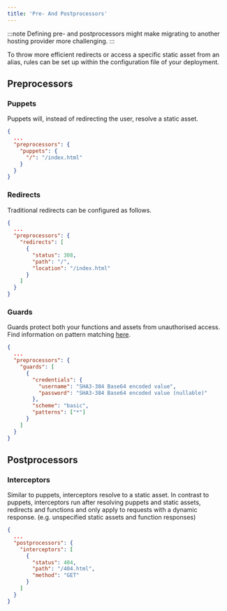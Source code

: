 ```yaml
---
title: 'Pre- And Postprocessors'
---
```


:::note
Defining pre- and postprocessors might make migrating to another hosting provider more challenging.
:::

To throw more efficient redirects or access a specific static asset from an alias, rules can be set up
within the configuration file of your deployment.

## Preprocessors

### Puppets

Puppets will, instead of redirecting the user, resolve a static asset.

```json
{
  ...
  "preprocessors": {
    "puppets": {
      "/": "/index.html"
    }
  }
}
```

### Redirects

Traditional redirects can be configured as follows.

```json
{
  ...
  "preprocessors": {
    "redirects": [
      {
        "status": 308,
        "path": "/",
        "location": "/index.html"
      }
    ]
  }
}
```

### Guards

Guards protect both your functions and assets from unauthorised access.
Find information on pattern matching [here](/reference/deployment-architecture#patterns).

```json
{
  ...
  "preprocessors": {
    "guards": [
      {
        "credentials": {
          "username": "SHA3-384 Base64 encoded value",
          "password": "SHA3-384 Base64 encoded value (nullable)"
        },
        "scheme": "basic",
        "patterns": ["*"]
      }
    ]
  }
}
```

## Postprocessors

### Interceptors

Similar to puppets, interceptors resolve to a static asset. In contrast to puppets, interceptors run after
resolving puppets and static assets, redirects and functions and only apply to requests with a dynamic
response. (e.g. unspecified static assets and function responses)

```json
{
  ...
  "postprocessors": {
    "interceptors": [
      {
        "status": 404,
        "path": "/404.html",
        "method": "GET"
      }
    ]
  }
}
```
